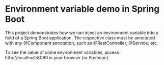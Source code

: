 # Environment variable demo in Spring Boot

This project demonstrates how we can inject an environment variable into a field of a Spring Boot application. The
respective class must be annotated with any @Component annotation, such as @RestController, @Service, etc.

To see the value of some environment variables, access http://localhost:8080 in your browser (or Postman). 